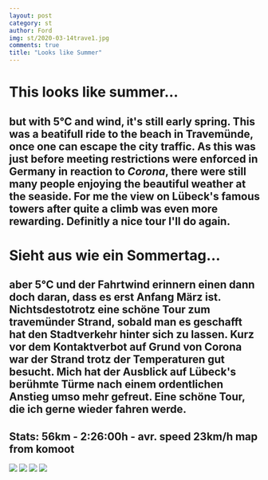 ```yaml
---
layout: post
category: st
author: Ford
img: st/2020-03-14trave1.jpg
comments: true
title: "Looks like Summer"
---
```

# This looks like summer...
but with 5°C and wind, it's still early spring.
This was a beatifull ride to the beach in Travemünde, once one can escape the city traffic.
As this was just before meeting restrictions were enforced in Germany in reaction to _Corona_,
there were still many people enjoying the beautiful weather at the seaside.
For me the view on Lübeck's famous towers after quite a climb was even more rewarding.
Definitly a nice tour I'll do again.
---
# Sieht aus wie ein Sommertag...


aber 5°C und der Fahrtwind erinnern einen dann doch daran, dass es
erst Anfang März ist. Nichtsdestotrotz eine schöne Tour zum travemünder Strand,
sobald man es geschafft hat den Stadtverkehr hinter sich zu lassen. Kurz vor dem Kontaktverbot 
auf Grund von Corona war der Strand  trotz der Temperaturen gut besucht.
Mich hat der Ausblick auf Lübeck's berühmte Türme nach einem ordentlichen Anstieg umso mehr
gefreut. Eine schöne Tour, die ich gerne wieder fahren werde.
---
Stats: 56km - 2:26:00h - avr. speed 23km/h map from komoot
---
<img src="st/2020-03-14trave0.jpg" class="u-full-width"/>
<img src="{{ site.baseurl}}/assets/img/st/2020-03-14trave1jpg" class="u-full-width"/>
<img src="{{ site.baseurl}}/assets/img/st/2020-03-14trave2jpg" class="u-full-width"/>
<img src="{{ site.baseurl}}/assets/img/st/2020-03-14trave3jpg" class="u-full-width"/>
